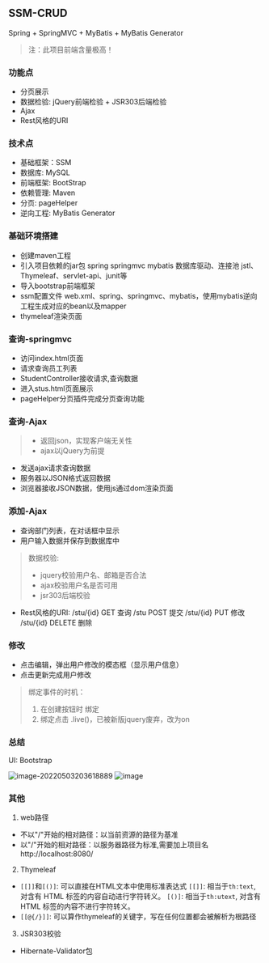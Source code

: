 ## SSM-CRUD
Spring + SpringMVC + MyBatis + MyBatis Generator
> 注：此项目前端含量极高！


### 功能点
- 分页展示
- 数据检验: jQuery前端检验 + JSR303后端检验
- Ajax
- Rest风格的URI


### 技术点
- 基础框架：SSM
- 数据库: MySQL
- 前端框架: BootStrap
- 依赖管理: Maven
- 分页: pageHelper
- 逆向工程: MyBatis Generator


### 基础环境搭建
- 创建maven工程
- 引入项目依赖的jar包
   spring
   springmvc
   mybatis
   数据库驱动、连接池
   jstl、Thymeleaf、servlet-api、junit等
- 导入bootstrap前端框架
- ssm配置文件
  web.xml、spring、springmvc、mybatis，使用mybatis逆向工程生成对应的bean以及mapper
- thymeleaf渲染页面


### 查询-springmvc
- 访问index.html页面
- 请求查询员工列表
- StudentController接收请求,查询数据
- 进入stus.html页面展示
- pageHelper分页插件完成分页查询功能


### 查询-Ajax
> - 返回json，实现客户端无关性
> - ajax以jQuery为前提
- 发送ajax请求查询数据
- 服务器以JSON格式返回数据
- 浏览器接收JSON数据，使用js通过dom渲染页面


### 添加-Ajax
- 查询部门列表，在对话框中显示
- 用户输入数据并保存到数据库中
> 数据校验:
> - jquery校验用户名、邮箱是否合法
> - ajax校验用户名是否可用
> - jsr303后端校验

- Rest风格的URI:
 /stu/{id}   GET    查询 
  /stu        POST   提交
  /stu/{id}   PUT    修改
  /stu/{id}   DELETE 删除


 ### 修改
- 点击编辑，弹出用户修改的模态框（显示用户信息）
- 点击更新完成用户修改

> 绑定事件的时机：
> 1) 在创建按钮时 绑定
> 2) 绑定点击 .live()，已被新版jquery废弃，改为on  


### 总结
UI: Bootstrap 

![image-20220503203618889](C:\Users\chaowen\AppData\Roaming\Typora\typora-user-images\image-20220503203618889.png)
![image](https://user-images.githubusercontent.com/80996151/166454494-8b731f31-5943-4a62-8666-6bfa31c513aa.png)


### 其他
1. web路径
- 不以"/"开始的相对路径：以当前资源的路径为基准
- 以"/"开始的相对路径：以服务器路径为标准,需要加上项目名
    http://localhost:8080/

2. Thymeleaf
- `[[]]`和`[()]`: 可以直接在HTML文本中使用标准表达式
     `[[]]`: 相当于`th:text`, 对含有 HTML 标签的内容自动进行字符转义。
     `[()]`: 相当于`th:utext`, 对含有 HTML 标签的内容不进行字符转义。
- `[[@{/}]]`: 可以算作thymeleaf的关键字，写在任何位置都会被解析为根路径

3. JSR303校验
- Hibernate-Validator包

